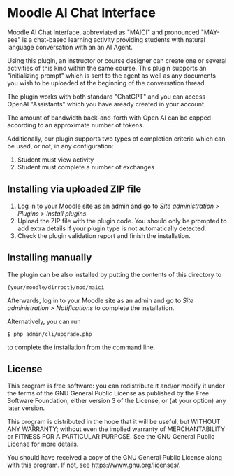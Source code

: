 # Moodle AI Chat Interface #

Moodle AI Chat Interface, abbreviated as "MAICI" and pronounced "MAY-see" is a chat-based learning activity providing students with natural language conversation with an an AI Agent. 

Using this plugin, an instructor or course designer can create one or several activities of this kind within the same course. This plugin supports an "initializing prompt" which is sent to the agent as well as any documents you wish to be uploaded at the beginning of the conversation thread.

The plugin works with both standard "ChatGPT" and you can access OpenAI "Assistants" which you have aready created in your account.

The amount of bandwidth back-and-forth with Open AI can be capped according to an approximate number of tokens.

Additionally, our plugin supports two types of completion criteria which can be used, or not, in any configuration:
1. Student must view activity
2. Student must complete a number of exchanges

## Installing via uploaded ZIP file ##

1. Log in to your Moodle site as an admin and go to _Site administration >
   Plugins > Install plugins_.
2. Upload the ZIP file with the plugin code. You should only be prompted to add
   extra details if your plugin type is not automatically detected.
3. Check the plugin validation report and finish the installation.

## Installing manually ##

The plugin can be also installed by putting the contents of this directory to

    {your/moodle/dirroot}/mod/maici

Afterwards, log in to your Moodle site as an admin and go to _Site administration >
Notifications_ to complete the installation.

Alternatively, you can run

    $ php admin/cli/upgrade.php

to complete the installation from the command line.

## License ##



This program is free software: you can redistribute it and/or modify it under
the terms of the GNU General Public License as published by the Free Software
Foundation, either version 3 of the License, or (at your option) any later
version.

This program is distributed in the hope that it will be useful, but WITHOUT ANY
WARRANTY; without even the implied warranty of MERCHANTABILITY or FITNESS FOR A
PARTICULAR PURPOSE.  See the GNU General Public License for more details.

You should have received a copy of the GNU General Public License along with
this program.  If not, see <https://www.gnu.org/licenses/>.
